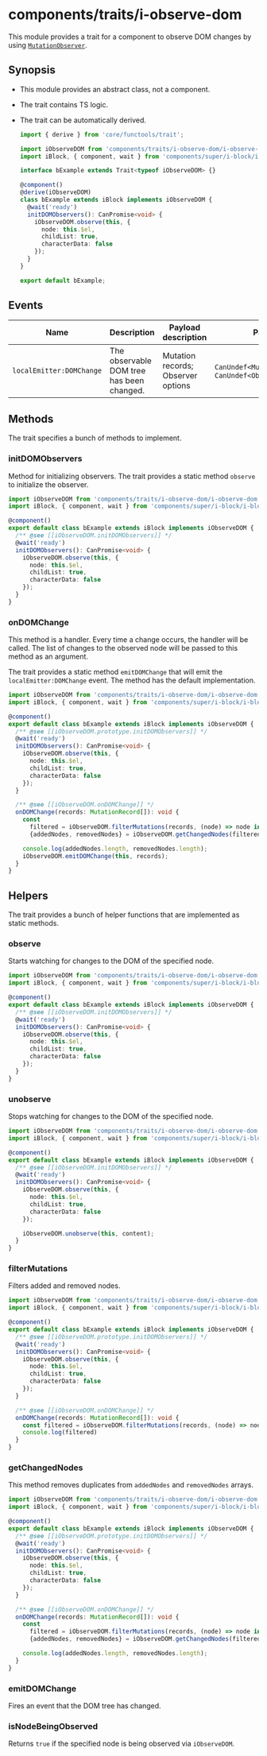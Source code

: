 # components/traits/i-observe-dom

This module provides a trait for a component to observe DOM changes by using [`MutationObserver`](https://developer.mozilla.org/en-US/docs/Web/API/MutationObserver).

## Synopsis

* This module provides an abstract class, not a component.

* The trait contains TS logic.

* The trait can be automatically derived.

  ```typescript
  import { derive } from 'core/functools/trait';

  import iObserveDOM from 'components/traits/i-observe-dom/i-observe-dom';
  import iBlock, { component, wait } from 'components/super/i-block/i-block';

  interface bExample extends Trait<typeof iObserveDOM> {}

  @component()
  @derive(iObserveDOM)
  class bExample extends iBlock implements iObserveDOM {
    @wait('ready')
    initDOMObservers(): CanPromise<void> {
      iObserveDOM.observe(this, {
        node: this.$el,
        childList: true,
        characterData: false
      });
    }
  }

  export default bExample;
  ```

## Events

| Name                     | Description                               | Payload description                | Payload                                                   |
|--------------------------|-------------------------------------------|------------------------------------|-----------------------------------------------------------|
| `localEmitter:DOMChange` | The observable DOM tree has been changed. | Mutation records; Observer options | `CanUndef<MutationRecord[]>`; `CanUndef<ObserverOptions>` |

## Methods

The trait specifies a bunch of methods to implement.

### initDOMObservers

Method for initializing observers. The trait provides a static method `observe` to initialize the observer.

```typescript
import iObserveDOM from 'components/traits/i-observe-dom/i-observe-dom';
import iBlock, { component, wait } from 'components/super/i-block/i-block';

@component()
export default class bExample extends iBlock implements iObserveDOM {
  /** @see [[iObserveDOM.initDOMObservers]] */
  @wait('ready')
  initDOMObservers(): CanPromise<void> {
    iObserveDOM.observe(this, {
      node: this.$el,
      childList: true,
      characterData: false
    });
  }
}
```

### onDOMChange

This method is a handler. Every time a change occurs, the handler will be called.
The list of changes to the observed node will be passed to this method as an argument.

The trait provides a static method `emitDOMChange` that will emit the `localEmitter:DOMChange` event.
The method has the default implementation.

```typescript
import iObserveDOM from 'components/traits/i-observe-dom/i-observe-dom';
import iBlock, { component, wait } from 'components/super/i-block/i-block';

@component()
export default class bExample extends iBlock implements iObserveDOM {
  /** @see [[iObserveDOM.prototype.initDOMObservers]] */
  @wait('ready')
  initDOMObservers(): CanPromise<void> {
    iObserveDOM.observe(this, {
      node: this.$el,
      childList: true,
      characterData: false
    });
  }

  /** @see [[iObserveDOM.onDOMChange]] */
  onDOMChange(records: MutationRecord[]): void {
    const
      filtered = iObserveDOM.filterMutations(records, (node) => node instanceof HTMLElement),
      {addedNodes, removedNodes} = iObserveDOM.getChangedNodes(filtered);

    console.log(addedNodes.length, removedNodes.length);
    iObserveDOM.emitDOMChange(this, records);
  }
}
```

## Helpers

The trait provides a bunch of helper functions that are implemented as static methods.

### observe

Starts watching for changes to the DOM of the specified node.

```typescript
import iObserveDOM from 'components/traits/i-observe-dom/i-observe-dom';
import iBlock, { component, wait } from 'components/super/i-block/i-block';

@component()
export default class bExample extends iBlock implements iObserveDOM {
  /** @see [[iObserveDOM.initDOMObservers]] */
  @wait('ready')
  initDOMObservers(): CanPromise<void> {
    iObserveDOM.observe(this, {
      node: this.$el,
      childList: true,
      characterData: false
    });
  }
}
```

### unobserve

Stops watching for changes to the DOM of the specified node.

```typescript
import iObserveDOM from 'components/traits/i-observe-dom/i-observe-dom';
import iBlock, { component, wait } from 'components/super/i-block/i-block';

@component()
export default class bExample extends iBlock implements iObserveDOM {
  /** @see [[iObserveDOM.initDOMObservers]] */
  @wait('ready')
  initDOMObservers(): CanPromise<void> {
    iObserveDOM.observe(this, {
      node: this.$el,
      childList: true,
      characterData: false
    });

    iObserveDOM.unobserve(this, content);
  }
}
```

### filterMutations

Filters added and removed nodes.

```typescript
import iObserveDOM from 'components/traits/i-observe-dom/i-observe-dom';
import iBlock, { component, wait } from 'components/super/i-block/i-block';

@component()
export default class bExample extends iBlock implements iObserveDOM {
  /** @see [[iObserveDOM.prototype.initDOMObservers]] */
  @wait('ready')
  initDOMObservers(): CanPromise<void> {
    iObserveDOM.observe(this, {
      node: this.$el,
      childList: true,
      characterData: false
    });
  }

  /** @see [[iObserveDOM.onDOMChange]] */
  onDOMChange(records: MutationRecord[]): void {
    const filtered = iObserveDOM.filterMutations(records, (node) => node instanceof HTMLElement);
    console.log(filtered)
  }
}
```

### getChangedNodes

This method removes duplicates from `addedNodes` and `removedNodes` arrays.

```typescript
import iObserveDOM from 'components/traits/i-observe-dom/i-observe-dom';
import iBlock, { component, wait } from 'components/super/i-block/i-block';

@component()
export default class bExample extends iBlock implements iObserveDOM {
  /** @see [[iObserveDOM.prototype.initDOMObservers]] */
  @wait('ready')
  initDOMObservers(): CanPromise<void> {
    iObserveDOM.observe(this, {
      node: this.$el,
      childList: true,
      characterData: false
    });
  }

  /** @see [[iObserveDOM.onDOMChange]] */
  onDOMChange(records: MutationRecord[]): void {
    const
      filtered = iObserveDOM.filterMutations(records, (node) => node instanceof HTMLElement),
      {addedNodes, removedNodes} = iObserveDOM.getChangedNodes(filtered);

    console.log(addedNodes.length, removedNodes.length);
  }
}
```

### emitDOMChange

Fires an event that the DOM tree has changed.

### isNodeBeingObserved

Returns `true` if the specified node is being observed via `iObserveDOM`.
